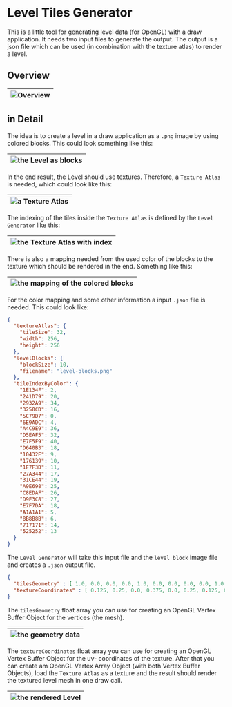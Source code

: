 # Level Tiles Generator

This is a little tool for generating level data (for OpenGL) with a draw application.
It needs two input files to generate the output. 
The output is a json file which can be used (in combination with the texture atlas) to render a level.

## Overview

| ![Overview][overview] |
| ----------------------|

## in Detail

The idea is to create a level in a draw application as a `.png` image by using colored blocks.
This could look something like this:

| ![the Level as blocks][blocks] |
| ------------------------------ |

In the end result, the Level should use textures. Therefore, a `Texture Atlas` is needed, which could look like this:

| ![a Texture Atlas][texture-atlas] |
| --------------------------------- |

The indexing of the tiles inside the `Texture Atlas` is defined by the `Level Generator` like this:

| ![the Texture Atlas with index][texture-atlas-index] |
| ---------------------------------------------------- |

There is also a mapping needed from the used color of the blocks to the texture which should be rendered in the end.
Something like this:

| ![the mapping of the colored blocks][map] |
| ----------------------------------------- |

For the color mapping and some other information a input `.json` file is needed.
This could look like:
```json
{
  "textureAtlas": {
    "tileSize": 32,
    "width": 256,
    "height": 256
  },
  "levelBlocks": {
    "blockSize": 10,
    "filename": "level-blocks.png"
  },
  "tileIndexByColor": {
    "1E134F": 2,
    "241D79": 20,
    "2932A9": 34,
    "3250CD": 16,
    "5C79D7": 0,
    "6E9ADC": 4,
    "A4C9E9": 36,
    "D5EAF5": 32,
    "E7F5F9": 40,
    "D640B3": 18,
    "10432E": 9,
    "176139": 10,
    "1F7F3D": 11,
    "27A344": 17,
    "31CE44": 19,
    "A9E698": 25,
    "C8EDAF": 26,
    "D9F3C8": 27,
    "E7F7DA": 18,
    "A1A1A1": 5,
    "8B8B8B": 6,
    "717171": 14,
    "525252": 13
  }
}
```

The `Level Generator` will take this input file and the `level block` image file and creates a `.json`  output file.

```json
{
  "tilesGeometry" : [ 1.0, 0.0, 0.0, 0.0, 1.0, 0.0, 0.0, 0.0, 0.0, 1.0, 0.0, 0.0, 1.0, 1.0, 0.0, 0.0, 1.0, 0.0, 2.0, ... ],
  "textureCoordinates" : [ 0.125, 0.25, 0.0, 0.375, 0.0, 0.25, 0.125, 0.25, 0.125, 0.375, 0.0, 0.375, 0.125, 0.25, 0.0, 0.375, ... ]
}
```

The `tilesGeometry` float array you can use for creating an OpenGL Vertex Buffer Object for the vertices (the mesh).

| ![the geometry data][mesh] |
| -------------------------- |

The `textureCoordinates` float array you can use for creating an OpenGL Vertex Buffer Object for the uv- coordinates of the texture.
After that you can create am OpenGL Vertex Array Object (with both Vertex Buffer Objects), load the `Texture Atlas` as a texture and the result should render the textured level mesh in one draw call.

| ![the rendered Level][result] |
| ----------------------------- |

[blocks]: level-blocks.png
[map]: map-hint.png
[mesh]: mesh.png
[overview]: Overview.svg
[result]: result.png
[texture-atlas]: texture-atlas.png
[texture-atlas-index]: texture-atlas-index.png